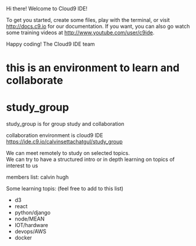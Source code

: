 


Hi there! Welcome to Cloud9 IDE!

To get you started, create some files, play with the terminal,
or visit http://docs.c9.io for our documentation.
If you want, you can also go watch some training videos at
http://www.youtube.com/user/c9ide.

Happy coding!
The Cloud9 IDE team

this is an environment to learn and collaborate
=======
# study_group
study_group is for group study and collaboration

collaboration environment is cloud9 IDE
https://ide.c9.io/calvinsettachatgul/study_group

We can meet remotely to study on selected topics.  
We can try to have a structured intro or in depth learning on topics of interest to us

members list:
calvin
hugh

Some learning topis:
(feel free to add to this list)

* d3 
* react 
* python/django
* node/MEAN
* IOT/hardware
* devops/AWS
* docker